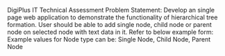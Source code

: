 DigiPlus IT Technical Assessment
Problem Statement: 
Develop an single page web application to demonstrate the functionality of hierarchical tree formation. 
User should be able to add single node, child node or parent node on selected node with text data in it.
Refer to below example form:
Example values for Node type can be: Single Node, Child Node, Parent Node

